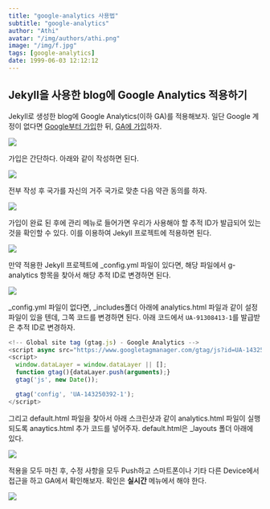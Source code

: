 ```yaml
---
title: "google-analytics 사용법"
subtitle: "google-analytics"
author: "Athi"
avatar: "/img/authors/athi.png"
image: "/img/f.jpg"
tags: [google-analytics]
date: 1999-06-03 12:12:12
---
```


## Jekyll을 사용한 blog에 Google Analytics 적용하기

Jekyll로 생성한 blog에 Google Analytics(이하 GA)를 적용해보자. 일단 Google 계정이 없다면 [Google부터 가입](https://accounts.google.com/SignUp)한 뒤, [GA에 가입](https://analytics.google.com/analytics/web/?authuser=0#provision/SignUp/)하자.

![](https://rextarx.github.io/assets/2017-02-03-Applying_Google_Analytics_to_a_blog_using_Jekyll/1.png)

가입은 간단하다. 아래와 같이 작성하면 된다.

![](https://rextarx.github.io/assets/2017-02-03-Applying_Google_Analytics_to_a_blog_using_Jekyll/2.png)

전부 작성 후 국가를 자신의 거주 국가로 맞춘 다음 약관 동의를 하자.

![](https://rextarx.github.io/assets/2017-02-03-Applying_Google_Analytics_to_a_blog_using_Jekyll/3.png)

가입이 완료 된 후에 관리 메뉴로 들어가면 우리가 사용해야 할 추적 ID가 발급되어 있는 것을 확인할 수 있다.
이를 이용하여 Jekyll 프로젝트에 적용하면 된다.

![](https://rextarx.github.io/assets/2017-02-03-Applying_Google_Analytics_to_a_blog_using_Jekyll/4.png)

만약 적용한 Jekyll 프로젝트에 \_config.yml 파일이 있다면, 해당 파일에서 g\-analytics 항목을 찾아서 해당 추적 ID로 변경하면 된다.

![](https://rextarx.github.io/assets/2017-02-03-Applying_Google_Analytics_to_a_blog_using_Jekyll/5.png)

\_config.yml 파일이 없다면, \_includes폴더 아래에 analytics.html 파일과 같이 설정 파일이 있을 텐데, 그쪽 코드를 변경하면 된다.
아래 코드에서 `UA-91308413-1`를 발급받은 추적 ID로 변경하자.

```javascript
<!-- Global site tag (gtag.js) - Google Analytics -->
<script async src="https://www.googletagmanager.com/gtag/js?id=UA-143250392-1"></script>
<script>
  window.dataLayer = window.dataLayer || [];
  function gtag(){dataLayer.push(arguments);}
  gtag('js', new Date());

  gtag('config', 'UA-143250392-1');
</script>
```

그리고 default.html 파일을 찾아서 아래 스크린샷과 같이 analytics.html 파일이 실행되도록 anaytics.html 추가 코드를 넣어주자.
default.html은 \_layouts 폴더 아래에 있다.

![](https://rextarx.github.io/assets/2017-02-03-Applying_Google_Analytics_to_a_blog_using_Jekyll/6.png)

적용을 모두 마친 후, 수정 사항을 모두 Push하고 스마트폰이나 기타 다른 Device에서 접근을 하고 GA에서 확인해보자.
확인은 **실시간** 메뉴에서 해야 한다.

![](https://rextarx.github.io/assets/2017-02-03-Applying_Google_Analytics_to_a_blog_using_Jekyll/7.png)
